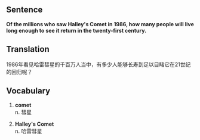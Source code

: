 ## Sentence

**Of the millions who saw Halley's Comet in 1986, how many people will live long enough to see it return in the twenty-first century.**   

## Translation

1986年看见哈雷彗星的千百万人当中，有多少人能够长寿到足以目睹它在21世纪的回归呢？   

## Vocabulary   

1. **comet**      
n. 彗星     

2. **Halley's Comet**    
n. 哈雷彗星      

